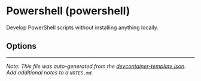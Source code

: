 
# Powershell (powershell)

Develop PowerShell scripts without installing anything locally.

## Options





---

_Note: This file was auto-generated from the [devcontainer-template.json](https://github.com/devcontainers/templates/blob/main/src/powershell/devcontainer-template.json).  Add additional notes to a `NOTES.md`._
